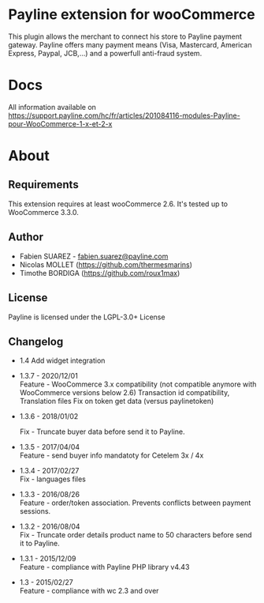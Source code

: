 Payline extension for wooCommerce
====================================

This plugin allows the merchant to connect his store to Payline payment gateway.
Payline offers many payment means (Visa, Mastercard, American Express, Paypal, JCB,...) and a powerfull anti-fraud system.

Docs
====

All information available on https://support.payline.com/hc/fr/articles/201084116-modules-Payline-pour-WooCommerce-1-x-et-2-x


About
=====

Requirements
------------

This extension requires at least wooCommerce 2.6.
It's tested up to WooCommerce 3.3.0.


Author
------

* Fabien SUAREZ - <fabien.suarez@payline.com>
* Nicolas MOLLET (https://github.com/thermesmarins)
* Timothe BORDIGA (https://github.com/roux1max)


License
-------

Payline is licensed under the LGPL-3.0+ License

Changelog
-------

* 1.4
     Add widget integration

* 1.3.7 - 2020/12/01  
     Feature - WooCommerce 3.x compatibility (not compatible anymore with WooCommerce versions below 2.6)
     Transaction id compatibility, Translation files
     Fix on token get data (versus paylinetoken)

* 1.3.6 - 2018/01/02  

     Fix - Truncate buyer data before send it to Payline.
     
* 1.3.5 - 2017/04/04  
     Feature - send buyer info mandatoty for Cetelem 3x / 4x
     
 * 1.3.4 - 2017/02/27  
     Fix - languages files

* 1.3.3 - 2016/08/26  
     Feature - order/token association. Prevents conflicts between payment sessions.

* 1.3.2 - 2016/08/04  
     Fix - Truncate order details product name to 50 characters before send it to Payline.

* 1.3.1 - 2015/12/09  
     Feature - compliance with Payline PHP library v4.43

* 1.3 - 2015/02/27  
     Feature - compliance with wc 2.3 and over
